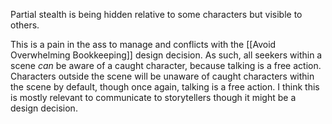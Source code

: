 Partial stealth is being hidden relative to some characters but visible to others.

This is a pain in the ass to manage and conflicts with the [[Avoid Overwhelming Bookkeeping]] design decision. As such, all seekers within a scene *can* be aware of a caught character, because talking is a free action. Characters outside the scene will be unaware of caught characters within the scene by default, though once again, talking is a free action. I think this is mostly relevant to communicate to storytellers though it might be a design decision.